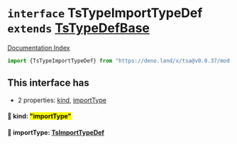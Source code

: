 # `interface` TsTypeImportTypeDef `extends` [TsTypeDefBase](../private.interface.TsTypeDefBase/README.md)

[Documentation Index](../README.md)

```ts
import {TsTypeImportTypeDef} from "https://deno.land/x/tsa@v0.0.37/mod.ts"
```

## This interface has

- 2 properties:
[kind](#-kind-importtype),
[importType](#-importtype-tsimporttypedef)


#### 📄 kind: <mark>"importType"</mark>



#### 📄 importType: [TsImportTypeDef](../interface.TsImportTypeDef/README.md)



